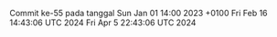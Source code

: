 Commit ke-55 pada tanggal Sun Jan 01 14:00 2023 +0100
Fri Feb 16 14:43:06 UTC 2024
Fri Apr  5 22:43:06 UTC 2024

